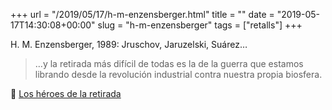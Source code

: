 +++
url = "/2019/05/17/h-m-enzensberger.html"
title = ""
date = "2019-05-17T14:30:08+00:00"
slug = "h-m-enzensberger"
tags = ["retalls"]
+++

H. M. Enzensberger, 1989: Jruschov, Jaruzelski, Suárez…

> …y la retirada más difícil de todas es la de la guerra que estamos librando desde la revolución industrial contra nuestra propia biosfera.

📎 [Los héroes de la retirada](https://elpais.com/diario/1989/12/26/opinion/630630005_850215.html)
